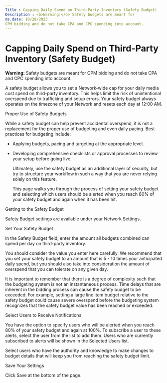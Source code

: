 ```yaml
---
Title : Capping Daily Spend on Third-Party Inventory (Safety Budget)
Description : <b>Warning:</b> Safety budgets are meant for
ms.date: 10/28/2023
CPM bidding and do not take CPA and CPC spending into account.
---
```



# Capping Daily Spend on Third-Party Inventory (Safety Budget)





<b>Warning:</b> Safety budgets are meant for
CPM bidding and do not take CPA and CPC spending into account.



A safety budget allows you to set a Network-wide
cap for your daily media cost spend on third-party inventory. This helps
limit the risk of unintentional overspend due to trafficking and setup
errors. Your safety budget always operates on the timezone of your
Network and resets each day at 12:00 AM.

Proper Use of Safety Budgets

While a safety budget can help prevent accidental overspend, it is not a
replacement for the proper use of budgeting and even daily pacing. Best
practices for budgeting include:

- Applying budgets, pacing and targeting at the appropriate level.

- Developing comprehensive checklists or approval processes to review
  your setup before going live.

  Ultimately, use the safety budget as an additional layer of security,
  but try to structure your workflow in such a way that you are never
  relying solely on this feature.

  This page walks you through the process of setting your safety budget
  and selecting which users should be alerted when you reach 80% of your
  safety budget and again when it has been hit.

Getting to the Safety Budget

Safety Budget settings are available under your
Network Settings.

Set Your Safety Budget

In the Safety Budget field, enter the
amount all budgets combined can spend per day on third-party inventory.

You should consider the value you enter here carefully. We recommend
that you set your safety budget to an amount that is 5 - 10 times your
anticipated daily spend, but you should also take into consideration the
amount of overspend that you can tolerate on any given day.

It is important to remember that there is a degree of complexity such
that the budgeting system is not an instantaneous process. Time delays
that are inherent in the bidding process can cause the safety budget to
be exceeded. For example, setting a large line item budget relative to
the safety budget could cause severe overspend before the budgeting
system recognizes that the safety budget value has been reached or
exceeded.

Select Users to Receive Notifications

You have the option to specify users who will be alerted when you reach
80% of your safety budget and again at 100%. To subscribe a user to
these alerts, select the user from the list to add them. Users who are
currently subscribed to alerts will be shown in the
Selected Users list.

Select users who have the authority and knowledge to make changes to
budget details that will keep you from reaching the safety budget limit.

Save Your Settings

Click Save at the bottom of the page.




